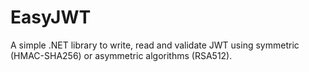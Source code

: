 # EasyJWT

A simple .NET library to write, read and validate JWT using symmetric (HMAC-SHA256) or asymmetric algorithms (RSA512).